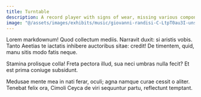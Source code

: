 ```yaml
---
title: Turntable
description: A record player with signs of wear, missing various components.
image: "@/assets/images/exhibits/music/giovanni-randisi-C-LtpT0au3I-unsplash.jpg"
---
```


Lorem markdownum! Quod collectum mediis. Narravit duxit: si aristis vobis. Tanto
Aeetias te iactatis inhibere auctoribus sitae: credit! De timentem, quid, manu
sitis modo fatis neque.

Stamina prolisque colla! Freta pectora illud, sua neci umbras nulla fecit? Et
est prima coniuge subsidunt.

Medusae mente mea in nati ferar, oculi; agna namque curae cessit o aliter.
Tenebat felix ora, Cimoli Ceyca de viri sequuntur partu, reflectunt temptant.
